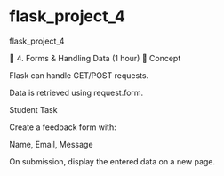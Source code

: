 # flask_project_4
flask_project_4


🔹 4. Forms & Handling Data (1 hour)
📖 Concept

Flask can handle GET/POST requests.

Data is retrieved using request.form.


Student Task

Create a feedback form with:

Name, Email, Message

On submission, display the entered data on a new page.
